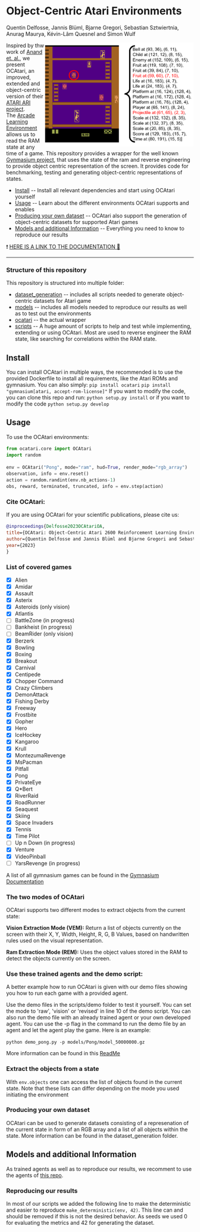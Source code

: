# Object-Centric Atari Environments
Quentin Delfosse, Jannis Blüml, Bjarne Gregori, Sebastian Sztwiertnia, Anurag Maurya, Kévin-Lâm Quesnel and Simon Wulf

<img style="float: right;" width="400px" align="right" src="docs/_static/kangaroo.png">

Inspired by thw work of [Anand et. al.](https://arxiv.org/abs/1906.08226), we present OCAtari, an improved, extended and object-centric version of their [ATARI ARI project](https://github.com/mila-iqia/atari-representation-learning). \
The [Arcade Learning Environment](https://github.com/mgbellemare/Arcade-Learning-Environment) allows us to read the RAM state at any time of a game. 
This repository provides a wrapper for the well known [Gynmasium project](https://github.com/Farama-Foundation/Gymnasium), that uses the state of the ram and reverse engineering to provide object centric representation of the screen. It provides code for benchmarking, testing and generating object-centric representations of states.

* [Install](#install) -- Install all relevant dependencies and start using OCAtari yourself
* [Usage](#usage) -- Learn about the different environments OCAtari supports and enables
* [Producing your own dataset](#producing-your-own-dataset) -- OCAtari also support the generation of object-centric datasets for supported Atari games
* [Models and additional Information](#models-and-additional-information) -- Everything you need to know to reproduce our results


:heavy_exclamation_mark: [HERE IS A LINK TO THE DOCUMENTATION  :bookmark_tabs:](https://oc-atari.readthedocs.io/en/latest/)

--- 

### Structure of this repository
This repository is structured into multiple folder:
* [dataset_generation](dataset_generation/) -- includes all scripts needed to generate object-centric datasets for Atari game
* [models](models/) -- includes all models needed to reproduce our results as well as to test out the environments
* [ocatari](ocatari/) -- the actual wrapper
* [scripts](scripts/) -- A huge amount of scripts to help and test while implementing, extending or using OCAtari. 
Most are used to reverse engineer the RAM state, like searching for correlations within the RAM state.


## Install
You can install OCAtari in multiple ways, the recommended is to use the provided Dockerfile to install all requirements, like the Atari ROMs and gymnasium.
You can also simply:
`pip install ocatari`
`pip install "gymnasium[atari, accept-rom-license]"`
If you want to modify the code, you can clone this repo and run:
`python setup.py install` or if you want to modify the code `python setup.py develop`


## Usage
To use the OCAtari environments:
``` python
from ocatari.core import OCAtari
import random

env = OCAtari("Pong", mode="ram", hud=True, render_mode="rgb_array")
observation, info = env.reset()
action = random.randint(env.nb_actions-1)
obs, reward, terminated, truncated, info = env.step(action)
```

### Cite OCAtari:
If you are using OCAtari for your scientific publications, please cite us:
```bibtex
@inproceedings{Delfosse2023OCAtariOA,
title={OCAtari: Object-Centric Atari 2600 Reinforcement Learning Environments},
author={Quentin Delfosse and Jannis Blüml and Bjarne Gregori and Sebastian Sztwiertnia and Kristian Kersting},
year={2023}
}
```

###  List of covered games
- [X] Alien
- [X] Amidar
- [X] Assault
- [X] Asterix
- [X] Asteroids  (only vision)
- [X] Atlantis
- [ ] BattleZone (in progress)
- [ ] Bankheist (in progress)
- [ ] BeamRider  (only vision)
- [X] Berzerk
- [X] Bowling
- [X] Boxing
- [X] Breakout
- [X] Carnival
- [X] Centipede
- [X] Chopper Command
- [X] Crazy Climbers
- [X] DemonAttack
- [X] Fishing Derby  
- [X] Freeway
- [X] Frostbite
- [X] Gopher
- [X] Hero
- [X] IceHockey
- [X] Kangaroo
- [X] Krull
- [X] MontezumaRevenge
- [X] MsPacman
- [X] Pitfall
- [X] Pong
- [X] PrivateEye
- [X] Q\*Bert  
- [X] RiverRaid  
- [X] RoadRunner  
- [X] Seaquest
- [X] Skiing
- [X] Space Invaders
- [X] Tennis
- [X] Time Pilot
- [ ] Up n Down (in progress)
- [X] Venture
- [X] VideoPinball
- [ ] YarsRevenge (in progress)

A list of all gymnasium games can be found in the [Gymnasium Documentation](https://gymnasium.farama.org/environments/atari/)

### The two modes of OCAtari
OCAtari supports two different modes to extract objects from the current state:

**Vision Extraction Mode (VEM):** Return a list of objects currently on the screen with their X, Y, Width, Height, R, G, B Values, based on handwritten rules used on the visual representation. 

**Ram Extraction Mode (REM):** Uses the object values stored in the RAM to detect the objects currently on the screen.

### Use these trained agents and the demo script:

A better example how to run OCAtari is given with our demo files showing you how to run each game with a provided agent. 

Use the demo files in the scripts/demo folder to test it yourself. You can set the mode to 'raw', 'vision' or 'revised' in line 10 of the demo script.
You can also run the demo file with an already trained agent or your own developed agent. You can use the -p flag in the command to run the demo file by an agent and let the agent play the game.
Here is an example: 

`python demo_pong.py -p models/Pong/model_50000000.gz`

More information can be found in this [ReadMe](scripts/demo/README%20Demos.md)

### Extract the objects from a state 

With `env.objects` one can access the list of objects found in the current state. Note that these lists can differ depending on the mode you used initiating the environment

### Producing your own dataset

OCAtari can be used to generate datasets consisting of a represenation of the current state in form of an RGB array and a list of all objects within the state. 
More information can be found in the dataset_generation folder. 

## Models and additional Information

As trained agents as well as to reproduce our results, we recomment to use the agents of [this repo](https://github.com/floringogianu/atari-agents).  

### Reproducing our results
In most of our scripts we added the following line to make the deterministic and easier to reproduce `make_deterministic(env, 42)`. This line can and should be removed if this is not the desired behavior. 
As seeds we used 0 for evaluating the metrics and 42 for generating the dataset. 


